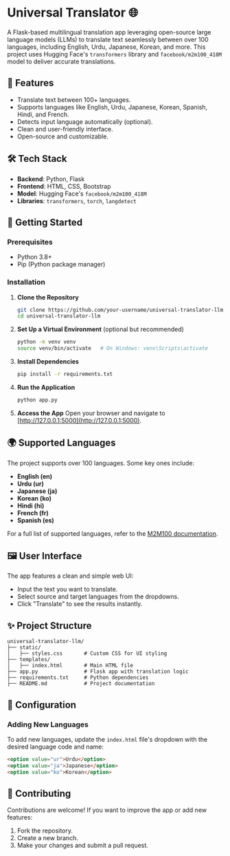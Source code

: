 
# Universal Translator 🌐

A Flask-based multilingual translation app leveraging open-source large language models (LLMs) to translate text seamlessly between over 100 languages, including English, Urdu, Japanese, Korean, and more. This project uses Hugging Face's `transformers` library and `facebook/m2m100_418M` model to deliver accurate translations.

## 🌟 Features
- Translate text between 100+ languages.
- Supports languages like English, Urdu, Japanese, Korean, Spanish, Hindi, and French.
- Detects input language automatically (optional).
- Clean and user-friendly interface.
- Open-source and customizable.


## 🛠️ Tech Stack
- **Backend**: Python, Flask
- **Frontend**: HTML, CSS, Bootstrap
- **Model**: Hugging Face's `facebook/m2m100_418M`
- **Libraries**: `transformers`, `torch`, `langdetect`


## 🚀 Getting Started

### Prerequisites
- Python 3.8+
- Pip (Python package manager)

### Installation

1. **Clone the Repository**
   ```bash
   git clone https://github.com/your-username/universal-translator-llm.git
   cd universal-translator-llm
   ```

2. **Set Up a Virtual Environment** (optional but recommended)
   ```bash
   python -m venv venv
   source venv/bin/activate   # On Windows: venv\Scripts\activate
   ```

3. **Install Dependencies**
   ```bash
   pip install -r requirements.txt
   ```

4. **Run the Application**
   ```bash
   python app.py
   ```

5. **Access the App**
   Open your browser and navigate to [http://127.0.0.1:5000](http://127.0.0.1:5000).


## 🌍 Supported Languages
The project supports over 100 languages. Some key ones include:
- **English (en)**
- **Urdu (ur)**
- **Japanese (ja)**
- **Korean (ko)**
- **Hindi (hi)**
- **French (fr)**
- **Spanish (es)**

For a full list of supported languages, refer to the [M2M100 documentation](https://huggingface.co/facebook/m2m100_418M).


## 🖼️ User Interface
The app features a clean and simple web UI:
- Input the text you want to translate.
- Select source and target languages from the dropdowns.
- Click "Translate" to see the results instantly.


## ✨ Project Structure
```
universal-translator-llm/
├── static/
│   ├── styles.css       # Custom CSS for UI styling
├── templates/
│   ├── index.html       # Main HTML file
├── app.py               # Flask app with translation logic
├── requirements.txt     # Python dependencies
├── README.md            # Project documentation
```

## 🔧 Configuration

### Adding New Languages
To add new languages, update the `index.html` file's dropdown with the desired language code and name:
```html
<option value="ur">Urdu</option>
<option value="ja">Japanese</option>
<option value="ko">Korean</option>
```


## 🤝 Contributing
Contributions are welcome! If you want to improve the app or add new features:
1. Fork the repository.
2. Create a new branch.
3. Make your changes and submit a pull request.
